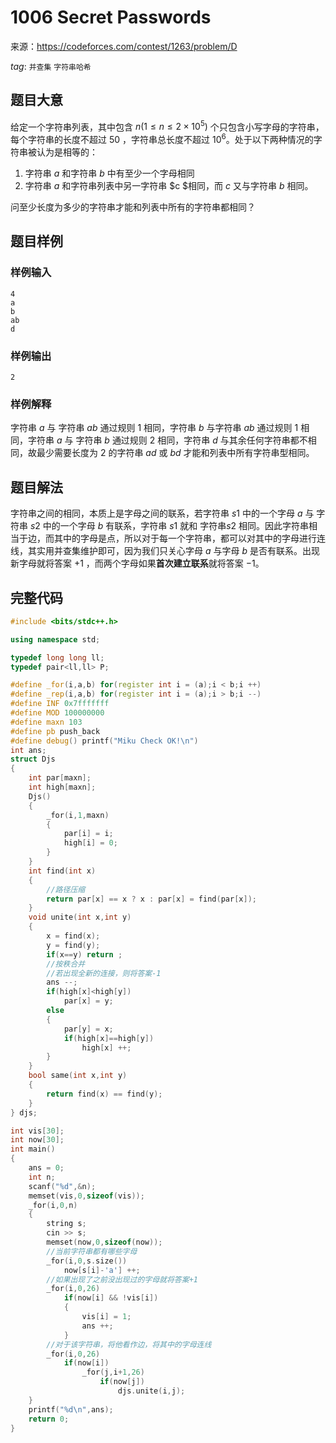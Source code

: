 # 1006 Secret Passwords

来源：https://codeforces.com/contest/1263/problem/D

$tag:$ `并查集` `字符串哈希` 

## 题目大意

给定一个字符串列表，其中包含 $n (1≤n≤2×10^5)$ 个只包含小写字母的字符串，每个字符串的长度不超过 $50$ ，字符串总长度不超过 $10^6$。处于以下两种情况的字符串被认为是相等的：

1. 字符串 $a$ 和字符串  $b$ 中有至少一个字母相同
2. 字符串 $a$ 和字符串列表中另一字符串 $c $相同，而 $c$ 又与字符串 $b$ 相同。

问至少长度为多少的字符串才能和列表中所有的字符串都相同？



## 题目样例

### 样例输入

```
4
a
b
ab
d
```

### 样例输出

```
2
```

### 样例解释

字符串 $a$ 与 字符串 $ab$ 通过规则 $1$ 相同，字符串 $b$ 与字符串 $ab$ 通过规则 $1$ 相同，字符串 $a$ 与 字符串  $b$ 通过规则 $2$ 相同，字符串 $d$ 与其余任何字符串都不相同，故最少需要长度为 $2$ 的字符串 $ad$ 或 $bd$ 才能和列表中所有字符串型相同。



## 题目解法

字符串之间的相同，本质上是字母之间的联系，若字符串 $s1$ 中的一个字母 $a$ 与 字符串 $s2$ 中的一个字母 $b$ 有联系，字符串 $s1$ 就和 字符串$s2$ 相同。因此字符串相当于边，而其中的字母是点，所以对于每一个字符串，都可以对其中的字母进行连线，其实用并查集维护即可，因为我们只关心字母 $a$ 与字母 $b$ 是否有联系。出现新字母就将答案 $+1$ ，而两个字母如果**首次建立联系**就将答案 $-1$。



## 完整代码

```c++
#include <bits/stdc++.h>

using namespace std;

typedef long long ll;
typedef pair<ll,ll> P;

#define _for(i,a,b) for(register int i = (a);i < b;i ++)
#define _rep(i,a,b) for(register int i = (a);i > b;i --)
#define INF 0x7fffffff
#define MOD 100000000
#define maxn 103
#define pb push_back
#define debug() printf("Miku Check OK!\n")
int ans;
struct Djs
{
	int par[maxn];
	int high[maxn];
	Djs()
	{
		_for(i,1,maxn)
		{
			par[i] = i;
			high[i] = 0;
		}
	}
	int find(int x)
	{
		//路径压缩
		return par[x] == x ? x : par[x] = find(par[x]);
	}
	void unite(int x,int y)
	{
		x = find(x);
		y = find(y);
		if(x==y) return ;
		//按秩合并
		//若出现全新的连接，则将答案-1 
		ans --;
		if(high[x]<high[y])
			par[x] = y;
		else
		{
			par[y] = x;
			if(high[x]==high[y])
				high[x] ++;
		}
	}
	bool same(int x,int y)
	{
		return find(x) == find(y);
	}
} djs;

int vis[30];
int now[30];
int main()
{
	ans = 0;
	int n;
	scanf("%d",&n);
	memset(vis,0,sizeof(vis));
	_for(i,0,n)
	{
		string s;
		cin >> s;
		memset(now,0,sizeof(now));
		//当前字符串都有哪些字母 
		_for(i,0,s.size())
			now[s[i]-'a'] ++;
		//如果出现了之前没出现过的字母就将答案+1 
		_for(i,0,26)
			if(now[i] && !vis[i])
			{
				vis[i] = 1;
				ans ++;
			}
		//对于该字符串，将他看作边，将其中的字母连线 
		_for(i,0,26)
			if(now[i])
				_for(j,i+1,26)
					if(now[j])
						djs.unite(i,j);
	}
	printf("%d\n",ans);
	return 0;
}
```


